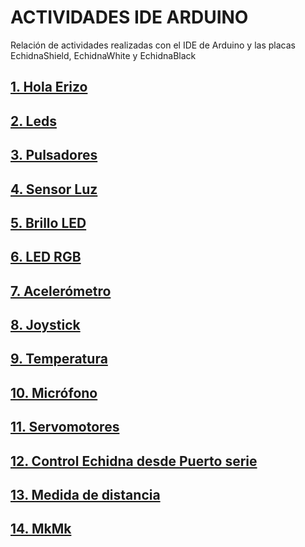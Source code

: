 # ACTIVIDADES IDE ARDUINO
Relación de actividades realizadas con el IDE de Arduino y las placas EchidnaShield, EchidnaWhite y EchidnaBlack

## [1. Hola Erizo](https://github.com/EchidnaShield/Recursos/blob/master/Didactica/Actividades_IDE_Arduino/HolaErizo/README.md)

## [2. Leds](https://github.com/EchidnaShield/Recursos/blob/master/Didactica/Actividades_IDE_Arduino/Leds/README.md)

## [3. Pulsadores](https://github.com/EchidnaShield/Recursos/blob/master/Didactica/Actividades_IDE_Arduino/Pulsadores/README.md)

## [4. Sensor Luz](https://github.com/EchidnaShield/Recursos/blob/master/Didactica/Actividades_IDE_Arduino/SensorLuz/README.md)

## [5. Brillo LED](https://github.com/EchidnaShield/Recursos/blob/master/Didactica/Actividades_IDE_Arduino/BrilloLED/README.md)

## [6. LED RGB](https://github.com/EchidnaShield/Recursos/blob/master/Didactica/Actividades_IDE_Arduino/LEDRGB/README.md)

## [7. Acelerómetro](https://github.com/EchidnaShield/Recursos/blob/master/Didactica/Actividades_IDE_Arduino/Acelerometro/README.md)

## [8. Joystick](https://github.com/EchidnaShield/Recursos/blob/master/Didactica/Actividades_IDE_Arduino/Joystick/README.md)

## [9.  Temperatura](https://github.com/EchidnaShield/Recursos/blob/master/Didactica/Actividades_IDE_Arduino/Temperatura/README.md)

## [10. Micrófono](https://github.com/EchidnaShield/Recursos/tree/master/Didactica/Actividades_IDE_Arduino/Microfono)

## [11. Servomotores](https://github.com/EchidnaShield/Recursos/blob/master/Didactica/Actividades_IDE_Arduino/Servomotores/README.md)

## [12. Control Echidna desde Puerto serie](https://github.com/EchidnaShield/Recursos/blob/master/Didactica/Actividades_IDE_Arduino/ControlPuertoSerie/README.md)

## [13. Medida de distancia](https://github.com/EchidnaShield/Recursos/blob/master/Didactica/Actividades_IDE_Arduino/Distancia/README.md)

## [14. MkMk](https://github.com/EchidnaShield/Recursos/blob/master/Didactica/Actividades_IDE_Arduino/MkMk/README.MD)

